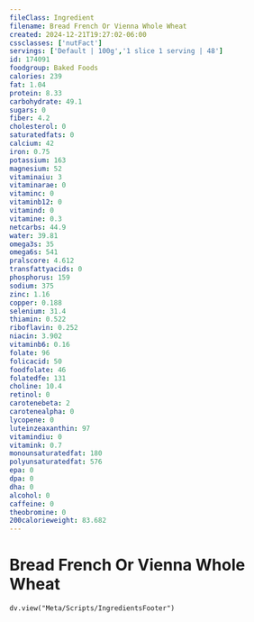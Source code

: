 ```yaml
---
fileClass: Ingredient
filename: Bread French Or Vienna Whole Wheat
created: 2024-12-21T19:27:02-06:00
cssclasses: ['nutFact']
servings: ['Default | 100g','1 slice 1 serving | 48']
id: 174091
foodgroup: Baked Foods
calories: 239
fat: 1.04
protein: 8.33
carbohydrate: 49.1
sugars: 0
fiber: 4.2
cholesterol: 0
saturatedfats: 0
calcium: 42
iron: 0.75
potassium: 163
magnesium: 52
vitaminaiu: 3
vitaminarae: 0
vitaminc: 0
vitaminb12: 0
vitamind: 0
vitamine: 0.3
netcarbs: 44.9
water: 39.81
omega3s: 35
omega6s: 541
pralscore: 4.612
transfattyacids: 0
phosphorus: 159
sodium: 375
zinc: 1.16
copper: 0.188
selenium: 31.4
thiamin: 0.522
riboflavin: 0.252
niacin: 3.902
vitaminb6: 0.16
folate: 96
folicacid: 50
foodfolate: 46
folatedfe: 131
choline: 10.4
retinol: 0
carotenebeta: 2
carotenealpha: 0
lycopene: 0
luteinzeaxanthin: 97
vitamindiu: 0
vitamink: 0.7
monounsaturatedfat: 180
polyunsaturatedfat: 576
epa: 0
dpa: 0
dha: 0
alcohol: 0
caffeine: 0
theobromine: 0
200calorieweight: 83.682
---
```


# Bread French Or Vienna Whole Wheat

```dataviewjs
dv.view("Meta/Scripts/IngredientsFooter")
```